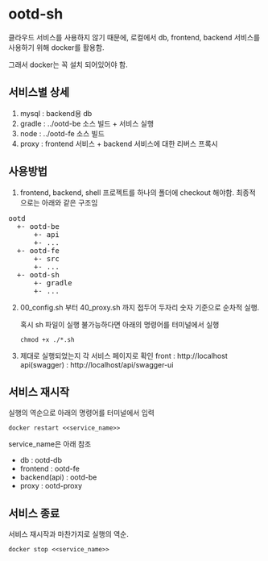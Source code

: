 # ootd-sh

클라우드 서비스를 사용하지 않기 때문에, 로컬에서 db, frontend, backend 서비스를 사용하기 위해 docker를 활용함.

그래서 docker는 꼭 설치 되어있어야 함.

## 서비스별 상세
1. mysql : backend용 db
2. gradle : ../ootd-be 소스 빌드 + 서비스 실행
3. node : ../ootd-fe 소스 빌드
4. proxy : frontend 서비스 + backend 서비스에 대한 리버스 프록시

## 사용방법
1. frontend, backend, shell 프로젝트를 하나의 폴더에 checkout 해야함. 최종적으로는 아래와 같은 구조임

<pre>
ootd
  +- ootd-be
      +- api
      +- ...
  +- ootd-fe
      +- src
      +- ...
  +- ootd-sh
      +- gradle
      +- ...
</pre>
 
2. 00_config.sh 부터 40_proxy.sh 까지 접두어 두자리 숫자 기준으로 순차적 실행.

    혹시 sh 파일이 실행 불가능하다면 아래의 명령어를 터미널에서 실행

    ```chmod +x ./*.sh```

3. 제대로 실행되었는지 각 서비스 페이지로 확인
front : http://localhost
api(swagger) : http://localhost/api/swagger-ui

## 서비스 재시작
실행의 역순으로 아래의 명령어를 터미널에서 입력

```docker restart <<service_name>>```

service_name은 아래 참조
- db : ootd-db
- frontend : ootd-fe
- backend(api) : ootd-be
- proxy : ootd-proxy

## 서비스 종료
서비스 재시작과 마찬가지로 실행의 역순.

```docker stop <<service_name>>```
